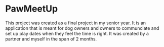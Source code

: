 # PawMeetUp

This project was created as a final project in my senior year. It is an application that is meant for dog owners 
and owners to communciate and set up play dates when they feel the time is right. It was created by a partner and myself in 
the span of 2 months.

